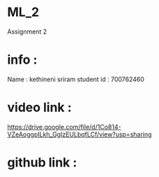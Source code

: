 # ML_2
Assignment 2
# info : 
Name : kethineni sriram 
student id : 700762460
# video link :
https://drive.google.com/file/d/1Co814-VZeAoggpILkh_GgIzEULbqfLCf/view?usp=sharing
# github link : 
